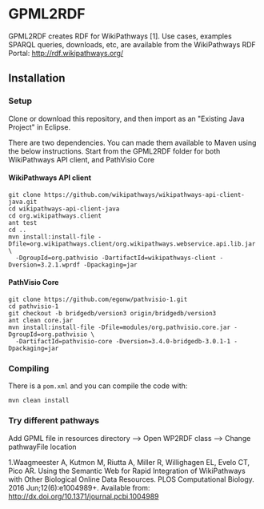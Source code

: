 # GPML2RDF

GPML2RDF creates RDF for WikiPathways [1]. Use cases, examples SPARQL queries, downloads, etc,
are available from the WikiPathways RDF Portal: http://rdf.wikipathways.org/

## Installation

### Setup

Clone or download this repository, and then import as an "Existing Java Project" in Eclipse.

There are two dependencies. You can made them available to Maven using the below instructions.
Start from the GPML2RDF folder for both WikiPathways API client, and PathVisio Core

#### WikiPathways API client 

```shell
git clone https://github.com/wikipathways/wikipathways-api-client-java.git
cd wikipathways-api-client-java
cd org.wikipathways.client
ant test
cd ..
mvn install:install-file -Dfile=org.wikipathways.client/org.wikipathways.webservice.api.lib.jar \
  -DgroupId=org.pathvisio -DartifactId=wikipathways-client -Dversion=3.2.1.wprdf -Dpackaging=jar
```

#### PathVisio Core

```shell
git clone https://github.com/egonw/pathvisio-1.git
cd pathvisio-1
git checkout -b bridgedb/version3 origin/bridgedb/version3
ant clean core.jar
mvn install:install-file -Dfile=modules/org.pathvisio.core.jar -DgroupId=org.pathvisio \
  -DartifactId=pathvisio-core -Dversion=3.4.0-bridgedb-3.0.1-1 -Dpackaging=jar
```

### Compiling

There is a `pom.xml` and you can compile the code with:

```shell
mvn clean install
```

### Try different pathways

Add GPML file in resources directory --> Open WP2RDF class --> Change pathwayFile location


1.Waagmeester A, Kutmon M, Riutta A, Miller R, Willighagen EL, Evelo CT, Pico AR. Using the Semantic Web for Rapid Integration of WikiPathways with Other Biological Online Data Resources. PLOS Computational Biology. 2016 Jun;12(6):e1004989+. Available from: http://dx.doi.org/10.1371/journal.pcbi.1004989
